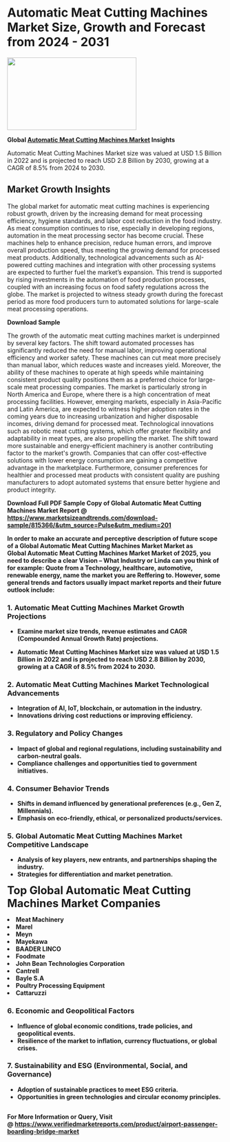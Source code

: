 <H1>Automatic Meat Cutting Machines Market Size, Growth and Forecast from 2024 - 2031</H1><img class="aligncenter size-medium wp-image-584254" src="https://thirdeyenews.in/wp-content/uploads/2024/09/Global-Market-Research-300x168.jpeg" alt="" width="300" height="168" /><p><strong>Global&nbsp;<a href="https://www.marketsizeandtrends.com/download-sample/815366/&amp;utm_source=Pulse&amp;utm_medium=201">Automatic Meat Cutting Machines Market</a> Insights</strong></p><p>Automatic Meat Cutting Machines Market size was valued at USD 1.5 Billion in 2022 and is projected to reach USD 2.8 Billion by 2030, growing at a CAGR of 8.5% from 2024 to 2030.</p><p><h2>Market Growth Insights</h2> <p>The global market for automatic meat cutting machines is experiencing robust growth, driven by the increasing demand for meat processing efficiency, hygiene standards, and labor cost reduction in the food industry. As meat consumption continues to rise, especially in developing regions, automation in the meat processing sector has become crucial. These machines help to enhance precision, reduce human errors, and improve overall production speed, thus meeting the growing demand for processed meat products. Additionally, technological advancements such as AI-powered cutting machines and integration with other processing systems are expected to further fuel the market’s expansion. This trend is supported by rising investments in the automation of food production processes, coupled with an increasing focus on food safety regulations across the globe. The market is projected to witness steady growth during the forecast period as more food producers turn to automated solutions for large-scale meat processing operations.</p> <p><strong>Download Sample</strong></p> <p>The growth of the automatic meat cutting machines market is underpinned by several key factors. The shift toward automated processes has significantly reduced the need for manual labor, improving operational efficiency and worker safety. These machines can cut meat more precisely than manual labor, which reduces waste and increases yield. Moreover, the ability of these machines to operate at high speeds while maintaining consistent product quality positions them as a preferred choice for large-scale meat processing companies. The market is particularly strong in North America and Europe, where there is a high concentration of meat processing facilities. However, emerging markets, especially in Asia-Pacific and Latin America, are expected to witness higher adoption rates in the coming years due to increasing urbanization and higher disposable incomes, driving demand for processed meat. Technological innovations such as robotic meat cutting systems, which offer greater flexibility and adaptability in meat types, are also propelling the market. The shift toward more sustainable and energy-efficient machinery is another contributing factor to the market's growth. Companies that can offer cost-effective solutions with lower energy consumption are gaining a competitive advantage in the marketplace. Furthermore, consumer preferences for healthier and processed meat products with consistent quality are pushing manufacturers to adopt automated systems that ensure better hygiene and product integrity. <p><strong></p><p><span class=""><strong>Download Full PDF Sample Copy of Global Automatic Meat Cutting Machines Market Report</strong> @ <a href="https://www.marketsizeandtrends.com/download-sample/815366/&amp;utm_source=Pulse&amp;utm_medium=201" target="_blank">https://www.marketsizeandtrends.com/download-sample/815366/&amp;utm_source=Pulse&amp;utm_medium=201</a></span></p><p>In order to make an accurate and perceptive description of future scope of a Global&nbsp;Automatic Meat Cutting Machines Market Market as Global&nbsp;Automatic Meat Cutting Machines Market Market of 2025, you need to describe a clear Vision &ndash; What Industry or Linda can you think of for example: Quote from a Technology, healthcare, automotive, renewable energy, name the market you are Reffering to. However, some general trends and factors usually impact market reports and their future outlook include:</p><h3>1.&nbsp;<strong>Automatic Meat Cutting Machines Market Growth Projections</strong></h3><ul><li>Examine market size trends, revenue estimates and CAGR (Compounded Annual Growth Rate) projections.</li><li><p>Automatic Meat Cutting Machines Market size was valued at USD 1.5 Billion in 2022 and is projected to reach USD 2.8 Billion by 2030, growing at a CAGR of 8.5% from 2024 to 2030.</p></li></ul><h3>2.&nbsp;<strong>Automatic Meat Cutting Machines Market Technological Advancements</strong></h3><ul><li>Integration of AI, IoT, blockchain, or automation in the industry.</li><li>Innovations driving cost reductions or improving efficiency.</li></ul><h3>3.&nbsp;<strong>Regulatory and Policy Changes</strong></h3><ul><li>Impact of global and regional regulations, including sustainability and carbon-neutral goals.</li><li>Compliance challenges and opportunities tied to government initiatives.</li></ul><h3>4.&nbsp;<strong>Consumer Behavior Trends</strong></h3><ul><li>Shifts in demand influenced by generational preferences (e.g., Gen Z, Millennials).</li><li>Emphasis on eco-friendly, ethical, or personalized products/services.</li></ul><h3>5.&nbsp;<strong>Global Automatic Meat Cutting Machines Market Competitive Landscape</strong></h3><ul><li>Analysis of key players, new entrants, and partnerships shaping the industry.</li><li>Strategies for differentiation and market penetration.</li></ul><p data-pm-slice="1 1 []"><span style="color: inherit; font-family: inherit; font-size: 25px;">Top Global Automatic Meat Cutting Machines Market Companies</span></p><div class="" data-test-id=""><p><li>Meat Machinery</li><li> Marel</li><li> Meyn</li><li> Mayekawa</li><li> BAADER LINCO</li><li> Foodmate</li><li> John Bean Technologies Corporation</li><li> Cantrell</li><li> Bayle S.A</li><li> Poultry Processing Equipment</li><li> Cattaruzzi</li></p></div><h3>6.&nbsp;<strong>Economic and Geopolitical Factors</strong></h3><ul><li>Influence of global economic conditions, trade policies, and geopolitical events.</li><li>Resilience of the market to inflation, currency fluctuations, or global crises.</li></ul><h3>7.&nbsp;<strong>Sustainability and ESG (Environmental, Social, and Governance)</strong></h3><ul><li>Adoption of sustainable practices to meet ESG criteria.</li><li>Opportunities in green technologies and circular economy principles.</li></ul><h2><strong style="font-size: 14px;">For More Information or Query, Visit @&nbsp;</strong><a style="background-color: #ffffff; font-size: 14px;" href="https://www.marketsizeandtrends.com/report/automatic-meat-cutting-machines-market/" target="_blank">https://www.verifiedmarketreports.com/product/airport-passenger-boarding-bridge-market</a></h2>
